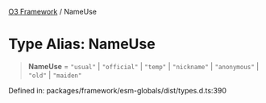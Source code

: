 [O3 Framework](../API.md) / NameUse

# Type Alias: NameUse

> **NameUse** = `"usual"` \| `"official"` \| `"temp"` \| `"nickname"` \| `"anonymous"` \| `"old"` \| `"maiden"`

Defined in: packages/framework/esm-globals/dist/types.d.ts:390
